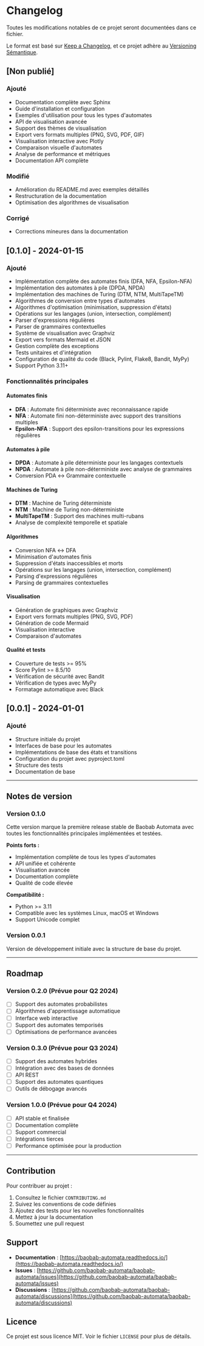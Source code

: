 # Changelog

Toutes les modifications notables de ce projet seront documentées dans ce fichier.

Le format est basé sur [Keep a Changelog](https://keepachangelog.com/fr/1.0.0/),
et ce projet adhère au [Versioning Sémantique](https://semver.org/lang/fr/).

## [Non publié]

### Ajouté
- Documentation complète avec Sphinx
- Guide d'installation et configuration
- Exemples d'utilisation pour tous les types d'automates
- API de visualisation avancée
- Support des thèmes de visualisation
- Export vers formats multiples (PNG, SVG, PDF, GIF)
- Visualisation interactive avec Plotly
- Comparaison visuelle d'automates
- Analyse de performance et métriques
- Documentation API complète

### Modifié
- Amélioration du README.md avec exemples détaillés
- Restructuration de la documentation
- Optimisation des algorithmes de visualisation

### Corrigé
- Corrections mineures dans la documentation

## [0.1.0] - 2024-01-15

### Ajouté
- Implémentation complète des automates finis (DFA, NFA, Epsilon-NFA)
- Implémentation des automates à pile (DPDA, NPDA)
- Implémentation des machines de Turing (DTM, NTM, MultiTapeTM)
- Algorithmes de conversion entre types d'automates
- Algorithmes d'optimisation (minimisation, suppression d'états)
- Opérations sur les langages (union, intersection, complément)
- Parser d'expressions régulières
- Parser de grammaires contextuelles
- Système de visualisation avec Graphviz
- Export vers formats Mermaid et JSON
- Gestion complète des exceptions
- Tests unitaires et d'intégration
- Configuration de qualité du code (Black, Pylint, Flake8, Bandit, MyPy)
- Support Python 3.11+

### Fonctionnalités principales

#### Automates finis
- **DFA** : Automate fini déterministe avec reconnaissance rapide
- **NFA** : Automate fini non-déterministe avec support des transitions multiples
- **Epsilon-NFA** : Support des epsilon-transitions pour les expressions régulières

#### Automates à pile
- **DPDA** : Automate à pile déterministe pour les langages contextuels
- **NPDA** : Automate à pile non-déterministe avec analyse de grammaires
- Conversion PDA ↔ Grammaire contextuelle

#### Machines de Turing
- **DTM** : Machine de Turing déterministe
- **NTM** : Machine de Turing non-déterministe
- **MultiTapeTM** : Support des machines multi-rubans
- Analyse de complexité temporelle et spatiale

#### Algorithmes
- Conversion NFA ↔ DFA
- Minimisation d'automates finis
- Suppression d'états inaccessibles et morts
- Opérations sur les langages (union, intersection, complément)
- Parsing d'expressions régulières
- Parsing de grammaires contextuelles

#### Visualisation
- Génération de graphiques avec Graphviz
- Export vers formats multiples (PNG, SVG, PDF)
- Génération de code Mermaid
- Visualisation interactive
- Comparaison d'automates

#### Qualité et tests
- Couverture de tests >= 95%
- Score Pylint >= 8.5/10
- Vérification de sécurité avec Bandit
- Vérification de types avec MyPy
- Formatage automatique avec Black

## [0.0.1] - 2024-01-01

### Ajouté
- Structure initiale du projet
- Interfaces de base pour les automates
- Implémentations de base des états et transitions
- Configuration du projet avec pyproject.toml
- Structure des tests
- Documentation de base

---

## Notes de version

### Version 0.1.0
Cette version marque la première release stable de Baobab Automata avec toutes les fonctionnalités principales implémentées et testées.

**Points forts :**
- Implémentation complète de tous les types d'automates
- API unifiée et cohérente
- Visualisation avancée
- Documentation complète
- Qualité de code élevée

**Compatibilité :**
- Python >= 3.11
- Compatible avec les systèmes Linux, macOS et Windows
- Support Unicode complet

### Version 0.0.1
Version de développement initiale avec la structure de base du projet.

---

## Roadmap

### Version 0.2.0 (Prévue pour Q2 2024)
- [ ] Support des automates probabilistes
- [ ] Algorithmes d'apprentissage automatique
- [ ] Interface web interactive
- [ ] Support des automates temporisés
- [ ] Optimisations de performance avancées

### Version 0.3.0 (Prévue pour Q3 2024)
- [ ] Support des automates hybrides
- [ ] Intégration avec des bases de données
- [ ] API REST
- [ ] Support des automates quantiques
- [ ] Outils de débogage avancés

### Version 1.0.0 (Prévue pour Q4 2024)
- [ ] API stable et finalisée
- [ ] Documentation complète
- [ ] Support commercial
- [ ] Intégrations tierces
- [ ] Performance optimisée pour la production

---

## Contribution

Pour contribuer au projet :

1. Consultez le fichier `CONTRIBUTING.md`
2. Suivez les conventions de code définies
3. Ajoutez des tests pour les nouvelles fonctionnalités
4. Mettez à jour la documentation
5. Soumettez une pull request

## Support

- **Documentation** : [https://baobab-automata.readthedocs.io/](https://baobab-automata.readthedocs.io/)
- **Issues** : [https://github.com/baobab-automata/baobab-automata/issues](https://github.com/baobab-automata/baobab-automata/issues)
- **Discussions** : [https://github.com/baobab-automata/baobab-automata/discussions](https://github.com/baobab-automata/baobab-automata/discussions)

## Licence

Ce projet est sous licence MIT. Voir le fichier `LICENSE` pour plus de détails.
